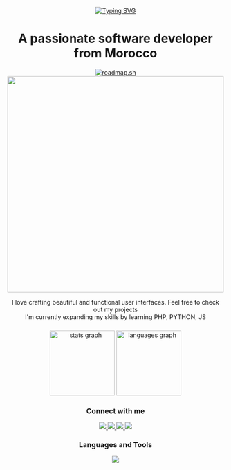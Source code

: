 <p align="center">
    <a href="https://git.io/typing-svg"><img src="https://readme-typing-svg.demolab.com?font=Fira+Code&weight=800&size=30&duration=3000&pause=1000&center=true&random=false&width=435&lines=Hi+There+!+%F0%9F%91%8B;I'm+Yassir+Rouane" alt="Typing SVG" /></a>
</p>

<h1 align="center">A passionate software developer from Morocco</h1>

<p align="center">
    <a href="https://roadmap.sh"><img src="https://roadmap.sh/card/wide/654289934352f418f8062665?variant=light&roadmaps=datastructures-and-algorithms%2Csql%2Cjavascript" alt="roadmap.sh"/></a><br>
    <img src="https://www.codewars.com/users/ramo4040/badges/large" width="500">
</p>


  <p align="center"> I love crafting beautiful and functional user interfaces. Feel free to check out my projects <br> I'm currently expanding my skills by learning PHP, PYTHON, JS</p>

###

<div align="center">
  <img src="https://github-readme-stats.vercel.app/api?username=ramo4040&hide_title=false&hide_rank=false&show_icons=true&include_all_commits=true&count_private=true&disable_animations=false&theme=github_dark&locale=en&hide_border=false" height="150" alt="stats graph"  />
  <img src="https://github-readme-stats.vercel.app/api/top-langs?username=ramo4040&locale=en&hide_title=false&layout=compact&card_width=320&langs_count=5&theme=github_dark&hide_border=false" height="150" alt="languages graph"  />
</div>

###


<h3 align="center">Connect with me</h3>
<p align="center">
  <a href="https://www.linkedin.com/in/yassir-rouane/">
    <img src="https://skillicons.dev/icons?i=linkedin" />
  </a>
  <a href="email:yasserro100@gmail.com">
    <img src="https://skillicons.dev/icons?i=gmail" />
  </a>
  <a href="https://discord.gg/algoo404">
    <img src="https://skillicons.dev/icons?i=discord" />
  </a>
  </a>
    <a href="https://dev.to/yasserro">
    <img src="https://skillicons.dev/icons?i=devto" />
  </a>
</p>
<h3 align="center">Languages and Tools</h3>

<p align="center">
    <img src="https://skillicons.dev/icons?i=html,css,bootstrap,figma,js,php,python,mysql,blender,ps,postman,notion" />
</p>
